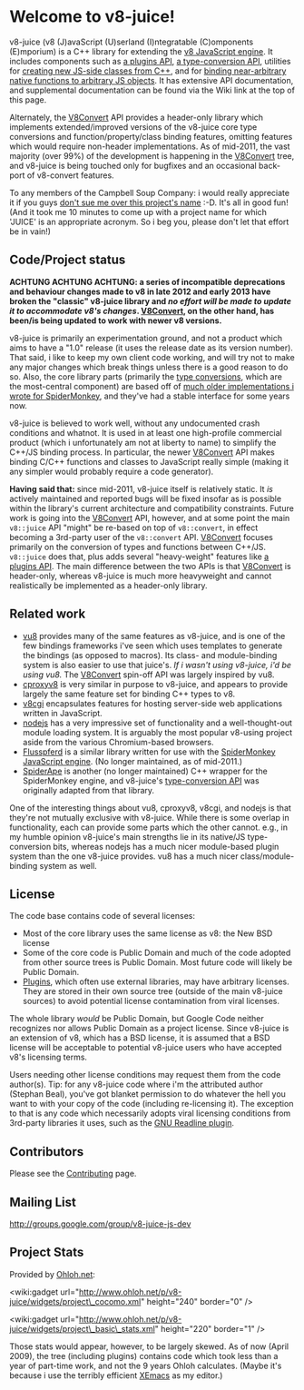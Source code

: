 

# Welcome to v8-juice! #
v8-juice (v8 (J)avaScript (U)serland (I)ntegratable (C)omponents (E)mporium) is a C++ library for extending the [v8 JavaScript engine](http://code.google.com/p/v8). It includes components such as [a plugins API](Plugins.md), [a type-conversion API](ConvertingTypes.md), utilities for [creating new JS-side classes from C++](CreatingJSClasses.md), and for [binding near-arbitrary native functions to arbitrary JS objects](BindingFunctions.md). It has extensive API documentation, and supplemental documentation can be found via the Wiki link at the top of this page.

Alternately, the [V8Convert](V8Convert.md) API provides a header-only library which implements extended/improved versions of the v8-juice core type conversions and function/property/class binding features, omitting features which would require non-header implementations. As of mid-2011, the vast majority (over 99%) of the development is happening in the [V8Convert](V8Convert.md) tree, and v8-juice is being touched only for bugfixes and an occasional back-port of v8-convert features.


To any members of the Campbell Soup Company: i would really appreciate it if you guys [don't sue me over this project's name](http://en.wikipedia.org/wiki/V8_(beverage)) :-D.  It's all in good fun! (And it took me 10 minutes to come up with a project name for which 'JUICE' is an appropriate acronym. So i beg you, please don't let that effort be in vain!)

## Code/Project status ##

**ACHTUNG ACHTUNG ACHTUNG: a series of incompatible deprecations and behaviour changes made to v8 in late 2012 and early 2013 have broken the "classic" v8-juice library and _no effort will be made to update it to accommodate v8's changes_. [V8Convert](V8Convert.md), on the other hand, has been/is being updated to work with newer v8 versions.**

v8-juice is primarily an experimentation ground, and not a product which aims to have a "1.0" release (it uses the release date as its version number). That said, i like to keep my own client code working, and will try not to make any major changes which break things unless there is a good reason to do so. Also, the core library parts (primarily the [type conversions](ConvertingTypes.md), which are the most-central component) are based off of [much older implementations i wrote for SpiderMonkey](http://SpiderApe.sourceforge.net), and they've had a stable interface for some years now.

v8-juice is believed to work well, without any undocumented crash conditions and whatnot. It is used in at least one high-profile commercial product (which i unfortunately am not at liberty to name) to simplify the C++/JS binding process. In particular, the newer [V8Convert](V8Convert.md) API makes binding C/C++ functions and classes to JavaScript really simple (making it any simpler would probably require a code generator).

**Having said that:** since mid-2011, v8-juice itself is relatively static. It _is_ actively maintained and reported bugs will be fixed insofar as is possible within the library's current architecture and compatibility constraints. Future work is going into the [V8Convert](V8Convert.md) API, however, and at some point the main `v8::juice` API "might" be re-based on top of `v8::convert`, in effect becoming a 3rd-party user of the `v8::convert` API. [V8Convert](V8Convert.md) focuses primarily on the conversion of types and functions between C++/JS. `v8::juice` does that, plus adds several "heavy-weight" features like [a plugins API](Plugins.md). The main difference between the two APIs is that [V8Convert](V8Convert.md) is header-only, whereas v8-juice is much more heavyweight and cannot realistically be implemented as a header-only library.

## Related work ##

  * [vu8](https://github.com/tsa/vu8) provides many of the same features as v8-juice, and is one of the few bindings frameworks i've seen which uses templates to generate the bindings (as opposed to macros). Its class- and module-binding system is also easier to use that juice's. <em>If i wasn't using v8-juice, i'd be using vu8.</em> The [V8Convert](V8Convert.md) spin-off API was largely inspired by vu8.
  * [cproxyv8](http://code.google.com/p/cproxyv8/) is very similar in purpose to v8-juice, and appears to provide largely the same feature set for binding C++ types to v8.
  * [v8cgi](http://code.google.com/p/v8cgi/) encapsulates features for hosting server-side web applications written in JavaScript.
  * [nodejs](http://nodejs.org/) has a very impressive set of functionality and a well-thought-out module loading system. It is arguably the most popular v8-using project aside from the various Chromium-based browsers.
  * [Flusspferd](http://flusspferd.org/) is a similar library written for use with the [SpiderMonkey JavaScript engine](https://developer.mozilla.org/en/SpiderMonkey). (No longer maintained, as of mid-2011.)
  * [SpiderApe](http://spiderape.sourceforge.net) is another (no longer maintained) C++ wrapper for the SpiderMonkey engine, and v8-juice's [type-conversion API](ConvertingTypes.md) was originally adapted from that library.

One of the interesting things about vu8, cproxyv8, v8cgi, and nodejs is that they're not mutually exclusive with v8-juice. While there is some overlap in functionality, each can provide some parts which the other cannot. e.g., in my humble opinion v8-juice's main strengths lie in its native/JS type-conversion bits, whereas nodejs has a much nicer module-based plugin system than the one v8-juice provides. vu8 has a much nicer class/module-binding system as well.

## License ##

The code base contains code of several licenses:

  * Most of the core library uses the same license as v8: the New BSD license
  * Some of the core code is Public Domain and much of the code adopted from other source trees is Public Domain. Most future code will likely be Public Domain.
  * [Plugins](Plugins.md), which often use external libraries, may have arbitrary licenses. They are stored in their own source tree (outside of the main v8-juice sources) to avoid potential license contamination from viral licenses.

The whole library _would_ be Public Domain, but Google Code neither recognizes nor allows Public Domain as a project license. Since v8-juice is an extension of v8, which has a BSD license, it is assumed that a BSD license will be acceptable to potential v8-juice users who have accepted v8's licensing terms.

Users needing other license conditions may request them from the code author(s). Tip: for any v8-juice code where i'm the attributed author (Stephan Beal), you've got blanket permission to do whatever the hell you want to with your copy of the code (including re-licensing it). The exception to that is any code which necessarily adopts viral licensing conditions from 3rd-party libraries it uses, such as the [GNU Readline plugin](PluginReadline.md).

## Contributors ##

Please see the [Contributing](Contributing.md) page.

## Mailing List ##

http://groups.google.com/group/v8-juice-js-dev

## Project Stats ##
Provided by [Ohloh.net](http://www.ohloh.net):

&lt;wiki:gadget url="http://www.ohloh.net/p/v8-juice/widgets/project\_cocomo.xml" height="240"  border="0" /&gt;

&lt;wiki:gadget url="http://www.ohloh.net/p/v8-juice/widgets/project\_basic\_stats.xml" height="220" border="1" /&gt;

Those stats would appear, however, to be largely skewed. As of now (April 2009), the tree (including plugins) contains code which took less than a year of part-time work, and not the 9 years Ohloh calculates. (Maybe it's because i use the terribly efficient [XEmacs](http://www.xemacs.org) as my editor.)